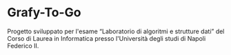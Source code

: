 # Grafy-To-Go
Progetto sviluppato per l'esame “Laboratorio di algoritmi e strutture dati” del Corso di Laurea in Informatica presso l'Università degli studi di Napoli Federico II. 
